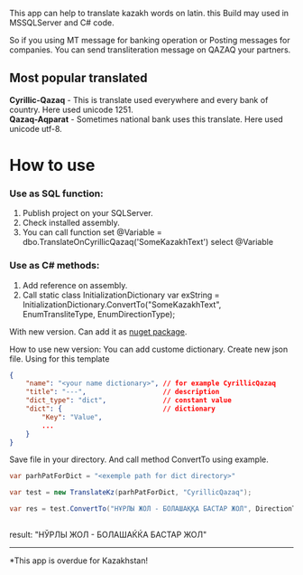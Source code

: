 This app can help to translate kazakh words on latin. this Build may used in MSSQLServer and C# code.

So if you using MT message for banking operation or Posting messages for companies. You can send transliteration message on QAZAQ your partners.

<h2>Most popular translated</h2>
<b>Cyrillic-Qazaq</b> - This is translate used everywhere and every bank of country. Here used unicode 1251.<br/>
<b>Qazaq-Aqparat</b> - Sometimes national bank uses this translate. Here used unicode utf-8.

<h1>How to use</h1>

<h3>Use as SQL function:</h3>
<ol>
<li>Publish project on your SQLServer.</li>
<li>Check installed assembly.</li>
<li>You can call function set @Variable = dbo.TranslateOnCyrillicQazaq('SomeKazakhText') select @Variable</li>
</ol>

<h3>Use as C# methods:</h3>
<ol>
<li>Add reference on assembly.</li>
<li>Call static class InitializationDictionary var exString = InitializationDictionary.ConvertTo("SomeKazakhText", EnumTransliteType, EnumDirectionType);</li>
</ol>

With new version. Can add it as [nuget package](https://www.nuget.org/packages/Translate_KZ/1.0.0).

How to use new version:
You can add custome dictionary. Create new json file. Using for this template
````json
{
    "name": "<your name dictionary>", // for example CyrillicQazaq
    "title": "---",                   // description
    "dict_type": "dict",              // constant value
    "dict": {                         // dictionary
        "Key": "Value",
        ...
    }
}
````
Save file in your directory. And call method ConvertTo using example.
````C#
var parhPatForDict = "<exemple path for dict directory>"

var test = new TranslateKz(parhPatForDict, "CyrillicQazaq");

var res = test.ConvertTo("НҰРЛЫ ЖОЛ - БОЛАШАҚҚА БАСТАР ЖОЛ", DirectionType.OnKaz);
  
````
result: "НЎРЛЫ ЖОЛ - БОЛАШАЌЌА БАСТАР ЖОЛ"

<hr/>
*This app is overdue for Kazakhstan!
